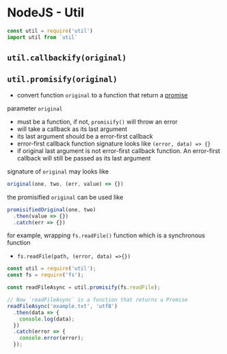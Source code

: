 # NodeJS - Util

```js
const util = require('util')
import util from `util`
```

## `util.callbackify(original)`

## `util.promisify(original)`

- convert function `original` to a function that return a [promise](javascript-promise.md)

parameter `original`

- must be a function, if not, `promisify()` will throw an error
- will take a callback as its last argument
- its last argument should be a error-first callback
- error-first callback function signature looks like `(error, data) => {}`
- if original last argument is not error-first callback function. An error-first callback will still be passed as its last argument

signature of `original` may looks like

```js
original(one, two, (err, value) => {})
```

the promisified `original` can be used like

```js
promisifiedOriginal(one, two)
  .then(value => {})
  .catch(err => {})
```

for example, wrapping `fs.readFile()` function which is a synchronous function

- `fs.readFile(path, (error, data) =>{})`

```js
const util = require('util');
const fs = require('fs');

const readFileAsync = util.promisify(fs.readFile);

// Now `readFileAsync` is a function that returns a Promise
readFileAsync('example.txt', 'utf8')
  .then(data => {
    console.log(data);
  })
  .catch(error => {
    console.error(error);
  });
```

